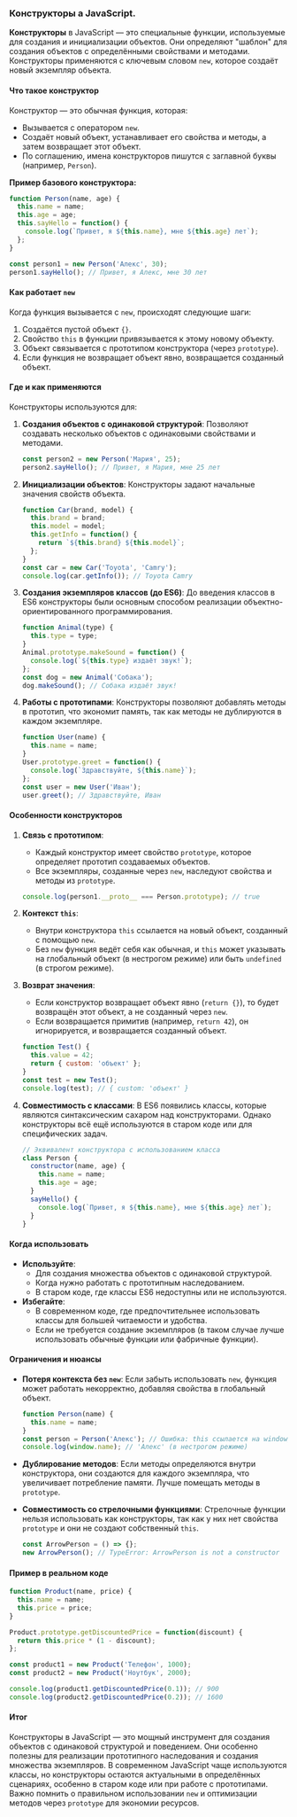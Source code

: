 ### Конструкторы а JavaScript.

**Конструкторы** в JavaScript — это специальные функции, используемые для создания и инициализации объектов. Они 
определяют "шаблон" для создания объектов с определёнными свойствами и методами. Конструкторы применяются с ключевым 
словом `new`, которое создаёт новый экземпляр объекта.

#### Что такое конструктор
Конструктор — это обычная функция, которая:
- Вызывается с оператором `new`.
- Создаёт новый объект, устанавливает его свойства и методы, а затем возвращает этот объект.
- По соглашению, имена конструкторов пишутся с заглавной буквы (например, `Person`).

**Пример базового конструктора:**
```javascript
function Person(name, age) {
  this.name = name;
  this.age = age;
  this.sayHello = function() {
    console.log(`Привет, я ${this.name}, мне ${this.age} лет`);
  };
}

const person1 = new Person('Алекс', 30);
person1.sayHello(); // Привет, я Алекс, мне 30 лет
```

#### Как работает `new`
Когда функция вызывается с `new`, происходят следующие шаги:
1. Создаётся пустой объект `{}`.
2. Свойство `this` в функции привязывается к этому новому объекту.
3. Объект связывается с прототипом конструктора (через `prototype`).
4. Если функция не возвращает объект явно, возвращается созданный объект.

#### Где и как применяются
Конструкторы используются для:
1. **Создания объектов с одинаковой структурой**:
   Позволяют создавать несколько объектов с одинаковыми свойствами и методами.
   ```javascript
   const person2 = new Person('Мария', 25);
   person2.sayHello(); // Привет, я Мария, мне 25 лет
   ```

2. **Инициализации объектов**:
   Конструкторы задают начальные значения свойств объекта.
   ```javascript
   function Car(brand, model) {
     this.brand = brand;
     this.model = model;
     this.getInfo = function() {
       return `${this.brand} ${this.model}`;
     };
   }
   const car = new Car('Toyota', 'Camry');
   console.log(car.getInfo()); // Toyota Camry
   ```

3. **Создания экземпляров классов (до ES6)**:
   До введения классов в ES6 конструкторы были основным способом реализации объектно-ориентированного программирования.
   ```javascript
   function Animal(type) {
     this.type = type;
   }
   Animal.prototype.makeSound = function() {
     console.log(`${this.type} издаёт звук!`);
   };
   const dog = new Animal('Собака');
   dog.makeSound(); // Собака издаёт звук!
   ```

4. **Работы с прототипами**:
   Конструкторы позволяют добавлять методы в прототип, что экономит память, так как методы не дублируются в каждом экземпляре.
   ```javascript
   function User(name) {
     this.name = name;
   }
   User.prototype.greet = function() {
     console.log(`Здравствуйте, ${this.name}`);
   };
   const user = new User('Иван');
   user.greet(); // Здравствуйте, Иван
   ```

#### Особенности конструкторов
1. **Связь с прототипом**:
   - Каждый конструктор имеет свойство `prototype`, которое определяет прототип создаваемых объектов.
   - Все экземпляры, созданные через `new`, наследуют свойства и методы из `prototype`.
   ```javascript
   console.log(person1.__proto__ === Person.prototype); // true
   ```

2. **Контекст `this`**:
   - Внутри конструктора `this` ссылается на новый объект, созданный с помощью `new`.
   - Без `new` функция ведёт себя как обычная, и `this` может указывать на глобальный объект (в нестрогом режиме) или быть `undefined` (в строгом режиме).

3. **Возврат значения**:
   - Если конструктор возвращает объект явно (`return {}`), то будет возвращён этот объект, а не созданный через `new`.
   - Если возвращается примитив (например, `return 42`), он игнорируется, и возвращается созданный объект.
   ```javascript
   function Test() {
     this.value = 42;
     return { custom: 'объект' };
   }
   const test = new Test();
   console.log(test); // { custom: 'объект' }
   ```

4. **Совместимость с классами**:
   В ES6 появились классы, которые являются синтаксическим сахаром над конструкторами. Однако конструкторы всё ещё используются в старом коде или для специфических задач.
   ```javascript
   // Эквивалент конструктора с использованием класса
   class Person {
     constructor(name, age) {
       this.name = name;
       this.age = age;
     }
     sayHello() {
       console.log(`Привет, я ${this.name}, мне ${this.age} лет`);
     }
   }
   ```

#### Когда использовать
- **Используйте**:
  - Для создания множества объектов с одинаковой структурой.
  - Когда нужно работать с прототипным наследованием.
  - В старом коде, где классы ES6 недоступны или не используются.
- **Избегайте**:
  - В современном коде, где предпочтительнее использовать классы для большей читаемости и удобства.
  - Если не требуется создание экземпляров (в таком случае лучше использовать обычные функции или фабричные функции).

#### Ограничения и нюансы
- **Потеря контекста без `new`**:
  Если забыть использовать `new`, функция может работать некорректно, добавляя свойства в глобальный объект.
  ```javascript
  function Person(name) {
    this.name = name;
  }
  const person = Person('Алекс'); // Ошибка: this ссылается на window/global
  console.log(window.name); // 'Алекс' (в нестрогом режиме)
  ```

- **Дублирование методов**:
  Если методы определяются внутри конструктора, они создаются для каждого экземпляра, что увеличивает потребление памяти. Лучше помещать методы в `prototype`.

- **Совместимость со стрелочными функциями**:
  Стрелочные функции нельзя использовать как конструкторы, так как у них нет свойства `prototype` и они не создают собственный `this`.
  ```javascript
  const ArrowPerson = () => {};
  new ArrowPerson(); // TypeError: ArrowPerson is not a constructor
  ```

#### Пример в реальном коде
```javascript
function Product(name, price) {
  this.name = name;
  this.price = price;
}

Product.prototype.getDiscountedPrice = function(discount) {
  return this.price * (1 - discount);
};

const product1 = new Product('Телефон', 1000);
const product2 = new Product('Ноутбук', 2000);

console.log(product1.getDiscountedPrice(0.1)); // 900
console.log(product2.getDiscountedPrice(0.2)); // 1600
```

#### Итог
Конструкторы в JavaScript — это мощный инструмент для создания объектов с одинаковой структурой и поведением. Они 
особенно полезны для реализации прототипного наследования и создания множества экземпляров. В современном JavaScript 
чаще используются классы, но конструкторы остаются актуальными в определённых сценариях, особенно в старом коде или 
при работе с прототипами. Важно помнить о правильном использовании `new` и оптимизации методов через `prototype` для 
экономии ресурсов.